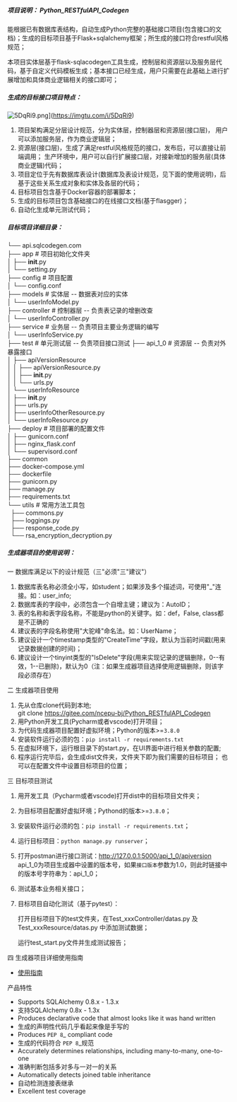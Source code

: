 ##### 项目说明： Python_RESTfulAPI_Codegen

能根据已有数据库表结构，自动生成Python完整的基础接口项目(包含接口的文档)；生成的目标项目基于Flask+sqlalchemy框架；所生成的接口符合restful风格规范；  

本项目实体层基于flask-sqlacodegen工具生成，控制层和资源层以及服务层代码，基于自定义代码模板生成；基本接口已经生成，用户只需要在此基础上进行扩展增加和具体商业逻辑相关的接口即可；

##### 生成的目标接口项目特点：

![5DqRi9.png](https://z3.ax1x.com/2021/10/20/5DqRi9.png)](https://imgtu.com/i/5DqRi9)

1. 项目架构满足分层设计规范，分为实体层，控制器层和资源层(接口层)，
   用户可以添加服务层，作为商业逻辑层；
2. 资源层(接口层)，生成了满足restful风格规范的接口，发布后，可以直接让前端调用；
   生产环境中，用户可以自行扩展接口层，对接新增加的服务层(具体商业逻辑)代码；
3. 项目定位于先有数据库表设计(数据库及表设计规范，见下面的使用说明)，后基于这些关系生成对象和实体及各层的代码；
4. 目标项目包含基于Docker容器的部署脚本；
5. 生成的目标项目包含基础接口的在线接口文档(基于flasgger)；
6. 自动化生成单元测试代码；


##### 目标项目详细目录：   

└── api.sqlcodegen.com  
    ├── app  # 项目初始化文件夹  
    │   ├── __init__.py  
    │   └── setting.py  
    ├── config  # 项目配置  
    │   └── config.conf  
    ├── models # 实体层 -- 数据表对应的实体  
    │   └── userInfoModel.py  
    ├── controller  # 控制器层 -- 负责表记录的增删改查  
    │   └── userInfoController.py  
    ├── service  # 业务层 -- 负责项目主要业务逻辑的编写  
    │   └── userInfoService.py  
    ├── test # 单元测试层 -- 负责项目接口测试
    ├── api_1_0  # 资源层 -- 负责对外暴露接口  
    │   ├── apiVersionResource  
    │   │   ├── apiVersionResource.py  
    │   │   ├── __init__.py  
    │   │   └── urls.py  
    │   └── userInfoResource  
    │       ├── __init__.py  
    │       ├── urls.py  
    │       ├── userInfoOtherResource.py  
    │       └── userInfoResource.py   
    ├── deploy  # 项目部署的配置文件  
    │   ├── gunicorn.conf  
    │   ├── nginx_flask.conf  
    │   └── supervisord.conf  
    ├── common  
    ├── docker-compose.yml  
    ├── dockerfile  
    ├── gunicorn.py  
    ├── manage.py  
    ├── requirements.txt  
    └── utils  # 常用方法工具包  
    &nbsp;&nbsp;├── commons.py  
    &nbsp;&nbsp;├── loggings.py  
    &nbsp;&nbsp;├── response_code.py  
    &nbsp;&nbsp;└── rsa_encryption_decryption.py  



##### 生成器项目的使用说明： 

一 数据库满足以下的设计规范（三"必须"三"建议"）  

1. 数据库表名称必须全小写，如student；如果涉及多个描述词，可使用"_"连接。如：user_info;  
2. 数据库表的字段中，必须包含一个自增主键；建议为：AutoID；
3. 表的名称和表字段名称，不能是python的关键字。如：def，False, class都是不正确的  
4. 建议表的字段名称使用"大驼峰"命名法。如：UserName；  
5. 建议设计一个timestamp类型的"CreateTime"字段，默认为当前时间戳(用来记录数据创建的时间)；
6. 建议设计一个tinyint类型的"IsDelete"字段(用来实现记录的逻辑删除，0--有效，1--已删除)，默认为0（注：如果生成器项目选择使用逻辑删除，则该字段必须存在）

二 生成器项目使用

1. 先从仓库clone代码到本地;  
   git clone https://gitee.com/ncepu-bj/Python_RESTfulAPI_Codegen
2. 用Python开发工具(Pycharm或者vscode)打开项目；
3. 为代码生成器项目配置好虚拟环境；Python的版本>=`3.8.0`
4. 安装软件运行必须的包：`pip install -r requirements.txt`
5. 在虚拟环境下，运行根目录下的start.py，在UI界面中进行相关参数的配置;
6. 程序运行完毕后，会生成dist文件夹，文件夹下即为我们需要的目标项目；
   也可以在配置文件中设置目标项目的位置；

三 目标项目测试  

1. 用开发工具（Pycharm或者vscode)打开dist中的目标项目文件夹；  

2. 为目标项目配置好虚拟环境；Pythond的版本>=`3.8.0`；  

3. 安装软件运行必须的包：`pip install -r requirements.txt`；  

4. 运行目标项目：`python manage.py runserver`；  

5. 打开postman进行接口测试：http://127.0.0.1:5000/api_1_0/apiversion  
   api_1_0为项目生成器中设置的版本号，如果`接口版本`参数为1.0，则此时链接中的版本号字符串为：api_1_0；  

6. 测试基本业务相关接口；  

7. 目标项目自动化测试（基于pytest）：

   打开目标项目下的test文件夹，在Test_xxxController/datas.py 及 Test_xxxResource/datas.py 中添加测试数据；

   运行test_start.py文件并生成测试报告；

四 生成器项目详细使用指南  

- <a href="https://idealstudio-ncepu.yuque.com/books/share/24f6d050-acd5-4838-a87c-6dcb3afe5e05?# 《Python代码生成器快速使用指南》" target="_blank">使用指南</a>


产品特性

* Supports SQLAlchemy 0.8.x - 1.3.x
* 支持SQLAlchemy 0.8x - 1.3x
* Produces declarative code that almost looks like it was hand written
* 生成的声明性代码几乎看起来像是手写的
* Produces `PEP 8`_ compliant code
* 生成的代码符合 `PEP 8`_规范
* Accurately determines relationships, including many-to-many, one-to-one
* 准确判断包括多对多与一对一的关系
* Automatically detects joined table inheritance
* 自动检测连接表继承
* Excellent test coverage